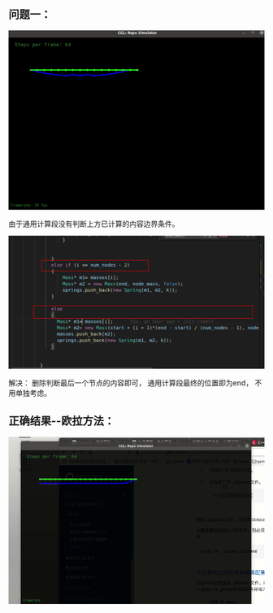 ## 问题一：

![avatar](images/error1.gif)

由于通用计算段没有判断上方已计算的内容边界条件。

![avatar](images/q1.png)

解决： 删除判断最后一个节点的内容即可， 通用计算段最终的位置即为end， 不用单独考虑。


## 正确结果--欧拉方法：

![avatar](images/euler_hide_rusult.gif)